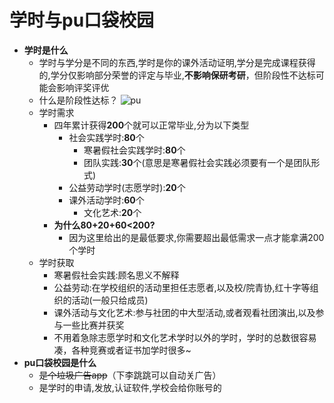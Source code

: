 # 学时与pu口袋校园

- **学时是什么**
	- 学时与学分是不同的东西,学时是你的课外活动证明,学分是完成课程获得的,学分仅影响部分荣誉的评定与毕业,**不影响保研考研**，但阶段性不达标可能会影响评奖评优
	- 什么是阶段性达标？
		![pu](https://i3.imgs.ovh/d/BQACAgEAAx0EUvSR8wACIMBmu1DHTviyJat0P_ppLJfg81Bj2wACUgQAAqTP2EWYWSXq_r97KDUE)
	- 学时需求
		- 四年累计获得**200**个就可以正常毕业,分为以下类型
			- 社会实践学时:**80**个
				- 寒暑假社会实践学时:**80**个
				- 团队实践:**30**个(意思是寒暑假社会实践必须要有一个是团队形式)
			- 公益劳动学时(志愿学时):**20**个  
			- 课外活动学时:**60**个
				- 文化艺术:**20**个
		- **为什么80+20+60<200?**
			- 因为这里给出的是最低要求,你需要超出最低需求一点才能拿满200个学时
	- 学时获取
		- 寒暑假社会实践:顾名思义不解释
		- 公益劳动:在学校组织的活动里担任志愿者,以及校/院青协,红十字等组织的活动(一般只给成员)
		- 课外活动与文化艺术:参与社团的中大型活动,或者观看社团演出,以及参与一些比赛并获奖
		- 不用着急除志愿学时和文化艺术学时以外的学时，学时的总数很容易凑，各种竞赛或者证书加学时很多~
- **pu口袋校园是什么**
	- ~~是个垃圾广告app~~（下李跳跳可以自动关广告）
	- 是学时的申请,发放,认证软件,学校会给你账号的
